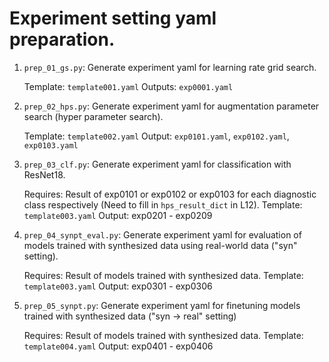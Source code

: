 # Experiment setting yaml preparation.

1. `prep_01_gs.py`: Generate experiment yaml for learning rate grid search.

    Template: `template001.yaml`
    Outputs: `exp0001.yaml`

2. `prep_02_hps.py`: Generate experiment yaml for augmentation parameter search (hyper parameter search).

    Template: `template002.yaml`
    Output: `exp0101.yaml`, `exp0102.yaml`, `exp0103.yaml`

3. `prep_03_clf.py`: Generate experiment yaml for classification with ResNet18.

    Requires: Result of exp0101 or exp0102 or exp0103 for each diagnostic class respectively (Need to fill in `hps_result_dict` in L12).
    Template: `template003.yaml`
    Output: exp0201 - exp0209

4. `prep_04_synpt_eval.py`: Generate experiment yaml for evaluation of models trained with synthesized data using real-world data ("syn" setting).

    Requires: Result of models trained with synthesized data.
    Template: `template003.yaml`
    Output: exp0301 - exp0306

5. `prep_05_synpt.py`: Generate experiment yaml for finetuning models trained with synthesized data ("syn -> real" setting)
    
    Requires: Result of models trained with synthesized data.
    Template: `template004.yaml`
    Output: exp0401 - exp0406

